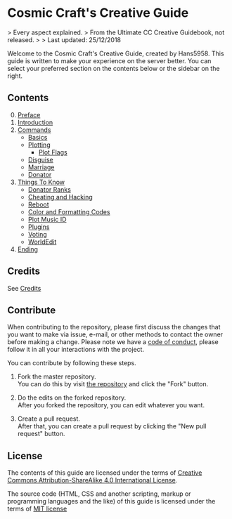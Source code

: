 <h1>Cosmic Craft's Creative Guide</h1>
> Every aspect explained.  
> From the Ultimate CC Creative Guidebook, not released.
>
> Last updated: 25/12/2018

Welcome to the Cosmic Craft's Creative Guide, created by Hans5958. This guide is written to make your experience on the server better. You can select your preferred section on the contents below or the sidebar on the right.

## Contents

0. [Preface](preface)
1. [Introduction](introduction)
2. [Commands](commands)
    - [Basics](commands/basics.md)
    - [Plotting](commands/plotting.md)
        - [Plot Flags](commands/plotting.md)
    - [Disguise](commands/disguise.md)
    - [Marriage](commands/marriage.md)
    - [Donator](commands/donator.md)
3. [Things To Know](things)
    - [Donator Ranks](things/donator.md)
    - [Cheating and Hacking](things/cheat.md)
    - [Reboot](things/reboot.md)
    - [Color and Formatting Codes](things/format.md)
    - [Plot Music ID](things/musicid.md)
    - [Plugins](things/plugins.md)
    - [Voting](things/voting.md)
    - [WorldEdit](things/worldedit.md)
4. [Ending](ending)

## Credits

See [Credits](credits)

## Contribute

When contributing to the repository, please first discuss the changes that you want to make via issue, e-mail, or other methods to contact the owner before making a change. Please note we have a [code of conduct](https://github.com/Hans5958/cc-creative-guide/blob/master/CODE_OF_CONDUCT.md), please follow it in all your interactions with the project.

You can contribute by following these steps.

1. Fork the master repository.  
You can do this by visit [the repository](https://github.com/Hans5958/cc-creative-guide/) and click the "Fork" button.

2. Do the edits on the forked repository.  
After you forked the repository, you can edit whatever you want.

3. Create a pull request.  
After that, you can create a pull request by clicking the "New pull request" button.

## License

The contents of this guide are licensed under the terms of [Creative Commons Attribution-ShareAlike 4.0 International License](http://creativecommons.org/licenses/by-sa/4.0/).

The source code (HTML, CSS and another scripting, markup or programming languages and the like) of this guide is licensed under the terms of [MIT license](https://opensource.org/licenses/MIT)
